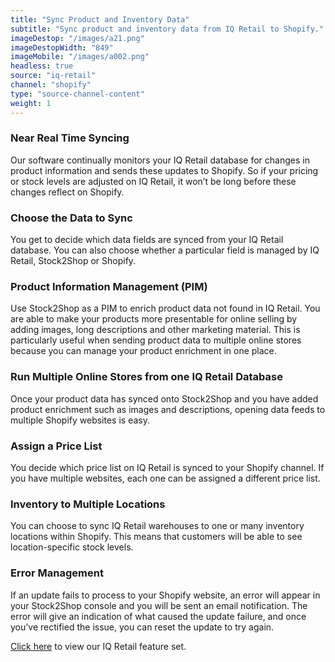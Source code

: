 ```yaml
---
title: "Sync Product and Inventory Data"
subtitle: "Sync product and inventory data from IQ Retail to Shopify."
imageDestop: "/images/a21.png"
imageDestopWidth: "849"
imageMobile: "/images/a002.png"
headless: true
source: "iq-retail"
channel: "shopify"
type: "source-channel-content"
weight: 1
---
```


### Near Real Time Syncing
Our software continually monitors your IQ Retail database for changes in product information and sends these updates to Shopify. So if your pricing or stock levels are adjusted on IQ Retail, it won’t be long before these changes reflect on Shopify.

### Choose the Data to Sync
You get to decide which data fields are synced from your IQ Retail database. You can also choose whether a particular field is managed by IQ Retail, Stock2Shop or Shopify.

### Product Information Management (PIM)
Use Stock2Shop as a PIM to enrich product data not found in IQ Retail. You are able to make your products more presentable for online selling by adding images, long descriptions and other marketing material. This is particularly useful when sending product data to multiple online stores because you can manage your product enrichment in one place.

### Run Multiple Online Stores from one IQ Retail Database
Once your product data has synced onto Stock2Shop and you have added product enrichment such as images and descriptions, opening data feeds to multiple Shopify websites is easy.

### Assign a Price List
You decide which price list on IQ Retail is synced to your Shopify channel. If you have multiple websites, each one can be assigned a different price list.

### Inventory to Multiple Locations
You can choose to sync IQ Retail warehouses to one or many inventory locations within Shopify. This means that customers will be able to see location-specific stock levels.

### Error Management
If an update fails to process to your Shopify website, an error will appear in your Stock2Shop console and you will be sent an email notification. The error will give an indication of what caused the update failure, and once you’ve rectified the issue, you can reset the update to try again.

[Click here](/help/features/iq-retail/ "IQ Retail Features") to view our IQ Retail feature set.